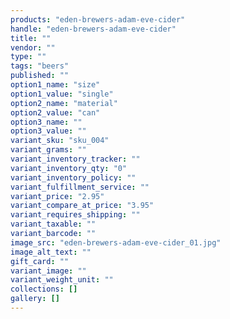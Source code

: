 ```yaml
---
products: "eden-brewers-adam-eve-cider"
handle: "eden-brewers-adam-eve-cider"
title: ""
vendor: ""
type: ""
tags: "beers"
published: ""
option1_name: "size"
option1_value: "single"
option2_name: "material"
option2_value: "can"
option3_name: ""
option3_value: ""
variant_sku: "sku_004"
variant_grams: ""
variant_inventory_tracker: ""
variant_inventory_qty: "0"
variant_inventory_policy: ""
variant_fulfillment_service: ""
variant_price: "2.95"
variant_compare_at_price: "3.95"
variant_requires_shipping: ""
variant_taxable: ""
variant_barcode: ""
image_src: "eden-brewers-adam-eve-cider_01.jpg"
image_alt_text: ""
gift_card: ""
variant_image: ""
variant_weight_unit: ""
collections: []
gallery: []
---
```





 

 

 

 

 

 

 

 

 

 

 

 

 

 

 

 

 

 

 

 

 

 

 

 

 

 

 

 

 

 

 

 

 

 

 

 

 

 

 

 

 

 

 

